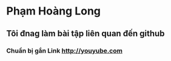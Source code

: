 # Phạm Hoàng Long
## Tôi đnag làm bài tập liên quan đến github 
### Chuẩn bị gắn **Link** <http://youyube.com>
